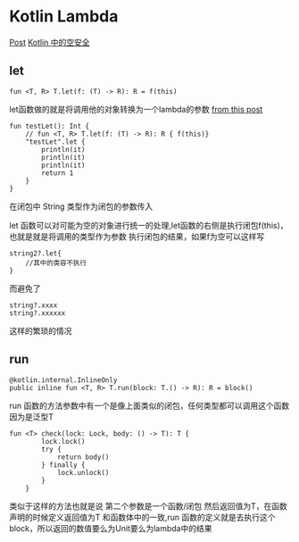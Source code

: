 # Kotlin Lambda


[Post](https://blog.csdn.net/u013064109/article/details/78786646)
[Kotlin 中的空安全](https://mp.weixin.qq.com/s?__biz=MzIxOTU1MDg5Ng%3D%3D&mid=2247484284&idx=1&sn=cf7f887ac7d3903d10c0a756400d9331&chksm=97d8c6a3a0af4fb509649b42ac9f08bc0e1adad364cc0aa2d65a824ca68276cc03ec6a3ad2c9)


## let

````
fun <T, R> T.let(f: (T) -> R): R = f(this)
````

let函数做的就是将调用他的对象转换为一个lambda的参数
[from this post](https://mp.weixin.qq.com/s?__biz=MzIxOTU1MDg5Ng%3D%3D&mid=2247484284&idx=1&sn=cf7f887ac7d3903d10c0a756400d9331&chksm=97d8c6a3a0af4fb509649b42ac9f08bc0e1adad364cc0aa2d65a824ca68276cc03ec6a3ad2c9)

````
fun testLet(): Int {
    // fun <T, R> T.let(f: (T) -> R): R { f(this)}
    "testLet".let {
        println(it)
        println(it)
        println(it)
        return 1
    }
}
````

在闭包中 String 类型作为闭包的参数传入

let 函数可以对可能为空的对象进行统一的处理,let函数的右侧是执行闭包f(this)，也就是就是将调用的类型作为参数 执行闭包的结果，如果f为空可以这样写
````
string2?.let{
    //其中的类容不执行
}
````

而避免了
````
string?.xxxx
string?.xxxxxx
````
这样的繁琐的情况




## run
````
@kotlin.internal.InlineOnly
public inline fun <T, R> T.run(block: T.() -> R): R = block()
````

run 函数的方法参数中有一个是像上面类似的闭包，任何类型都可以调用这个函数 因为是泛型T

````
fun <T> check(lock: Lock, body: () -> T): T {
        lock.lock()
        try {
            return body()
        } finally {
            lock.unlock()
        }
    }

````
类似于这样的方法也就是说 第二个参数是一个函数/闭包 然后返回值为T，在函数声明的时候定义返回值为T 和函数体中的一致,run 函数的定义就是去执行这个block，所以返回的数值要么为Unit要么为lambda中的结果
